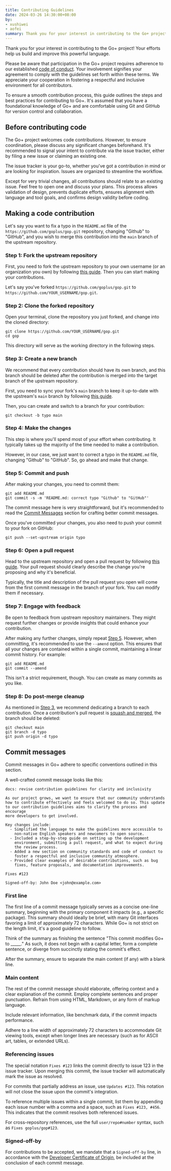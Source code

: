 ```yaml
---
title: Contributing Guidelines
date: 2024-03-26 14:30:00+08:00
by:
- xushiwei
- aofei
summary: Thank you for your interest in contributing to the Go+ project! 
---
```


Thank you for your interest in contributing to the Go+ project! Your efforts
help us build and improve this powerful language.

Please be aware that participation in the Go+ project requires adherence to our
established [code of conduct](https://github.com/goplus/gop/blob/main/CODE_OF_CONDUCT.md). Your involvement signifies your agreement to comply
with the guidelines set forth within these terms. We appreciate your cooperation
in fostering a respectful and inclusive environment for all contributors.

To ensure a smooth contribution process, this guide outlines the steps and best
practices for contributing to Go+. It's assumed that you have a foundational
knowledge of Go+ and are comfortable using Git and GitHub for version control
and collaboration.

## Before contributing code

The Go+ project welcomes code contributions. However, to ensure coordination,
please discuss any significant changes beforehand. It's recommended to signal
your intent to contribute via the issue tracker, either by filing a new issue or
claiming an existing one.

The issue tracker is your go-to, whether you've got a contribution in mind or
are looking for inspiration. Issues are organized to streamline the workflow.

Except for very trivial changes, all contributions should relate to an existing
issue. Feel free to open one and discuss your plans. This process allows
validation of design, prevents duplicate efforts, ensures alignment with
language and tool goals, and confirms design validity before coding.

## Making a code contribution

Let's say you want to fix a typo in the `README.md` file of the
`https://github.com/goplus/gop.git` repository, changing "Github" to "GitHub",
and you wish to merge this contribution into the `main` branch of the upstream
repository.

### Step 1: Fork the upstream repository

First, you need to fork the upstream repository to your own username (or an
organization you own) by following [this guide](https://docs.github.com/en/pull-requests/collaborating-with-pull-requests/working-with-forks/fork-a-repo). Then you can start making your
contributions.

Let's say you've forked `https://github.com/goplus/gop.git` to
`https://github.com/YOUR_USERNAME/gop.git`.

### Step 2: Clone the forked repository

Open your terminal, clone the repository you just forked, and change into the
cloned directory:

```
git clone https://github.com/YOUR_USERNAME/gop.git
cd gop
```

This directory will serve as the working directory in the following steps.

### Step 3: Create a new branch

We recommend that every contribution should have its own branch, and this branch
should be deleted after the contribution is merged into the target branch of the
upstream repository.

First, you need to sync your fork's `main` branch to keep it up-to-date with the
upstream's `main` branch by following [this guide](https://docs.github.com/en/pull-requests/collaborating-with-pull-requests/working-with-forks/syncing-a-fork).

Then, you can create and switch to a branch for your contribution:

```
git checkout -b typo main
```

### Step 4: Make the changes

This step is where you'll spend most of your effort when contributing. It
typically takes up the majority of the time needed to make a contribution.

However, in our case, we just want to correct a typo in the `README.md` file,
changing "Github" to "GitHub". So, go ahead and make that change.

### Step 5: Commit and push

After making your changes, you need to commit them:

```
git add README.md
git commit -s -m 'README.md: correct typo "Github" to "GitHub"'
```

The commit message here is very straightforward, but it's recommended to read
the [Commit Messages](#commit-messages) section for crafting better commit messages.

Once you've committed your changes, you also need to push your commit to your
fork on GitHub:

```
git push --set-upstream origin typo
```

### Step 6: Open a pull request

Head to the upstream repository and open a pull request by following
[this guide](https://docs.github.com/en/pull-requests/collaborating-with-pull-requests/proposing-changes-to-your-work-with-pull-requests/creating-a-pull-request). Your pull request should clearly describe the change you're
proposing and why it's beneficial.

Typically, the title and description of the pull request you open will come from
the first commit message in the branch of your fork. You can modify them if
necessary.

### Step 7: Engage with feedback

Be open to feedback from upstream repository maintainers. They might request
further changes or provide insights that could enhance your contribution.

After making any further changes, simply repeat [Step 5](#step-5-commit-and-push). However, when
committing, it's recommended to use the `--amend` option. This ensures that all
your changes are contained within a single commit, maintaining a linear commit
history. For example:

```
git add README.md
git commit --amend
```

This isn't a strict requirement, though. You can create as many commits as you
like.

### Step 8: Do post-merge cleanup

As mentioned in [Step 3](#step-3-create-a-new-branch), we recommend dedicating a branch to each contribution.
Once a contribution's pull request is [squash and merged](https://docs.github.com/en/pull-requests/collaborating-with-pull-requests/incorporating-changes-from-a-pull-request/about-pull-request-merges#squash-and-merge-your-commits), the branch should be
deleted:

```
git checkout main
git branch -d typo
git push origin -d typo
```

## Commit messages

Commit messages in Go+ adhere to specific conventions outlined in this section.

A well-crafted commit message looks like this:

```
docs: revise contribution guidelines for clarity and inclusivity

As our project grows, we want to ensure that our community understands
how to contribute effectively and feels welcomed to do so. This update
to our contribution guidelines aims to clarify the process and encourage
more developers to get involved.

Key changes include:
  - Simplified the language to make the guidelines more accessible to
    non-native English speakers and newcomers to open source.
  - Included a step-by-step guide on setting up the development
    environment, submitting a pull request, and what to expect during
    the review process.
  - Added a new section on community standards and code of conduct to
    foster a respectful and inclusive community atmosphere.
  - Provided clear examples of desirable contributions, such as bug
    fixes, feature proposals, and documentation improvements.

Fixes #123

Signed-off-by: John Doe <john@example.com>
```

### First line

The first line of a commit message typically serves as a concise one-line
summary, beginning with the primary component it impacts (e.g., a specific
package). This summary should ideally be brief, with many Git interfaces
favoring a limit of approximately 72 characters. While Go+ is not strict on the
length limit, it's a good guideline to follow.

Think of the summary as finishing the sentence "This commit modifies Go+ to
_____." As such, it does not begin with a capital letter, form a complete
sentence, or diverge from succinctly stating the commit's effect.

After the summary, ensure to separate the main content (if any) with a blank
line.

### Main content

The rest of the commit message should elaborate, offering context and a clear
explanation of the commit. Employ complete sentences and proper punctuation.
Refrain from using HTML, Markdown, or any form of markup language.

Include relevant information, like benchmark data, if the commit impacts
performance.

Adhere to a line width of approximately 72 characters to accommodate Git viewing
tools, except when longer lines are necessary (such as for ASCII art, tables, or
extended URLs).

### Referencing issues

The special notation `Fixes #123` links the commit directly to issue 123 in the
issue tracker. Upon merging this commit, the issue tracker will automatically
mark the issue as resolved.

For commits that partially address an issue, use `Updates #123`. This notation
will not close the issue upon the commit's integration.

To reference multiple issues within a single commit, list them by appending each
issue number with a comma and a space, such as `Fixes #123, #456`. This indicates
that the commit resolves both referenced issues.

For cross-repository references, use the full `user/repo#number` syntax, such as
`Fixes goplus/gop#123`.

### Signed-off-by

For contributions to be accepted, we mandate that a `Signed-off-by` line, in
accordance with the [Developer Certificate of Origin](https://developercertificate.org/), be included at the
conclusion of each commit message.
